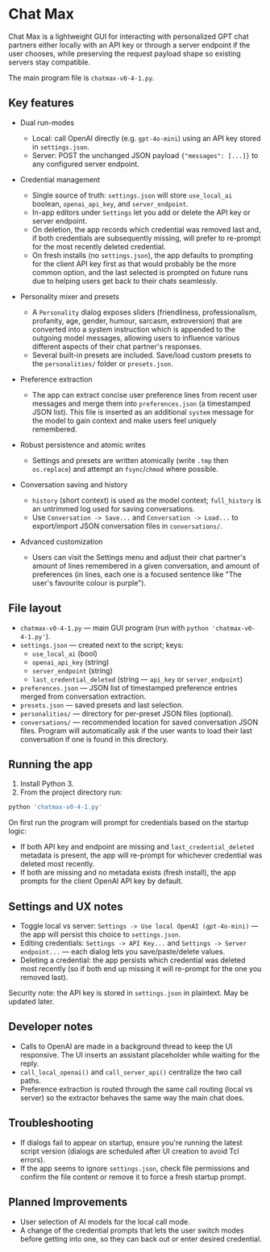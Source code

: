 # Chat Max

Chat Max is a lightweight GUI for interacting with personalized GPT chat partners either locally with an API key or through a server endpoint if the user chooses, while preserving the request payload shape so existing servers stay compatible.

The main program file is `chatmax-v0-4-1.py`.

## Key features

- Dual run-modes
	- Local: call OpenAI directly (e.g. `gpt-4o-mini`) using an API key stored in `settings.json`.
	- Server: POST the unchanged JSON payload `{"messages": [...]}` to any configured server endpoint.

- Credential management
	- Single source of truth: `settings.json` will store `use_local_ai` boolean, `openai_api_key`, and `server_endpoint`.
	- In-app editors under `Settings` let you add or delete the API key or server endpoint.
	- On deletion, the app records which credential was removed last and, if both credentials are subsequently missing, will prefer to re-prompt for the most recently deleted credential.
	- On fresh installs (no `settings.json`), the app defaults to prompting for the client API key first as that would probably be the more common option, and the last selected is prompted on future runs due to helping users get back to their chats seamlessly.

- Personality mixer and presets
	- A `Personality` dialog exposes sliders (friendliness, professionalism, profanity, age, gender, humour, sarcasm, extroversion) that are converted into a system instruction which is appended to the outgoing model messages, allowing users to influence various different aspects of their chat partner's responses.
	- Several built-in presets are included. Save/load custom presets to the `personalities/` folder or `presets.json`.

- Preference extraction
	- The app can extract concise user preference lines from recent user messages and merge them into `preferences.json` (a timestamped JSON list). This file is inserted as an additional `system` message for the model to gain context and make users feel uniquely remembered.

- Robust persistence and atomic writes
	- Settings and presets are written atomically (write `.tmp` then `os.replace`) and attempt an `fsync`/`chmod` where possible.

- Conversation saving and history
	- `history` (short context) is used as the model context; `full_history` is an untrimmed log used for saving conversations.
	- Use `Conversation -> Save...` and `Conversation -> Load...` to export/import JSON conversation files in `conversations/`.

- Advanced customization
	- Users can visit the Settings menu and adjust their chat partner's amount of lines remembered in a given conversation, and amount of preferences (in lines, each one is a focused sentence like "The user's favourite colour is purple").

## File layout

- `chatmax-v0-4-1.py` — main GUI program (run with `python 'chatmax-v0-4-1.py'`).
- `settings.json` — created next to the script; keys:
	- `use_local_ai` (bool)
	- `openai_api_key` (string)
	- `server_endpoint` (string)
	- `last_credential_deleted` (string — `api_key` or `server_endpoint`)
- `preferences.json` — JSON list of timestamped preference entries merged from conversation extraction.
- `presets.json` — saved presets and last selection.
- `personalities/` — directory for per-preset JSON files (optional).
- `conversations/` — recommended location for saved conversation JSON files. Program will automatically ask if the user wants to load their last conversation if one is found in this directory.

## Running the app

1. Install Python 3.
2. From the project directory run:

```bash
python 'chatmax-v0-4-1.py'
```

On first run the program will prompt for credentials based on the startup logic:

- If both API key and endpoint are missing and `last_credential_deleted` metadata is present, the app will re-prompt for whichever credential was deleted most recently.
- If both are missing and no metadata exists (fresh install), the app prompts for the client OpenAI API key by default.

## Settings and UX notes

- Toggle local vs server: `Settings -> Use local OpenAI (gpt-4o-mini)` — the app will persist this choice to `settings.json`.
- Editing credentials: `Settings -> API Key...` and `Settings -> Server endpoint...` — each dialog lets you save/paste/delete values.
- Deleting a credential: the app persists which credential was deleted most recently (so if both end up missing it will re-prompt for the one you removed last).

Security note: the API key is stored in `settings.json` in plaintext. May be updated later.

## Developer notes

- Calls to OpenAI are made in a background thread to keep the UI responsive. The UI inserts an assistant placeholder while waiting for the reply.
- `call_local_openai()` and `call_server_api()` centralize the two call paths.
- Preference extraction is routed through the same call routing (local vs server) so the extractor behaves the same way the main chat does.

## Troubleshooting

- If dialogs fail to appear on startup, ensure you're running the latest script version (dialogs are scheduled after UI creation to avoid Tcl errors).
- If the app seems to ignore `settings.json`, check file permissions and confirm the file content or remove it to force a fresh startup prompt.

## Planned Improvements

- User selection of AI models for the local call mode.
- A change of the credential prompts that lets the user switch modes before getting into one, so they can back out or enter desired credential.